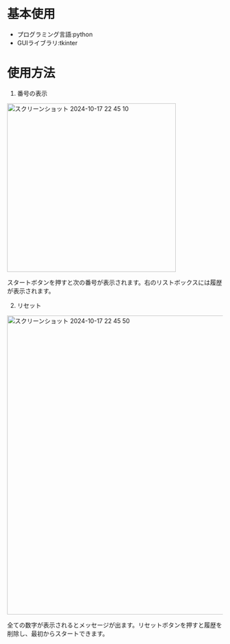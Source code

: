 # 基本使用
- プログラミング言語:python
- GUIライブラリ:tkinter

# 使用方法
1. 番号の表示
<img width="394" alt="スクリーンショット 2024-10-17 22 45 10" src="https://github.com/user-attachments/assets/277712ee-deb9-4110-8700-5db2123d6302">

スタートボタンを押すと次の番号が表示されます。右のリストボックスには履歴が表示されます。

2. リセット
<img width="699" alt="スクリーンショット 2024-10-17 22 45 50" src="https://github.com/user-attachments/assets/ac6544b9-0c17-45e8-afb6-76459aca04d4">

全ての数字が表示されるとメッセージが出ます。リセットボタンを押すと履歴を削除し、最初からスタートできます。

